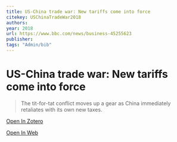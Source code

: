 ```yaml
---
title: US-China trade war: New tariffs come into force
citekey: USChinaTradeWar2018
authors: 
year: 2018
url: https://www.bbc.com/news/business-45255623
publisher: 
tags: "Admin/bib"
---
```


# US-China trade war: New tariffs come into force 
> The tit-for-tat conflict moves up a gear as China immediately retaliates with its own new taxes.


[Open In Zotero](zotero://select/items/@USChinaTradeWar2018)

[Open In Web](https://www.bbc.com/news/business-45255623)
